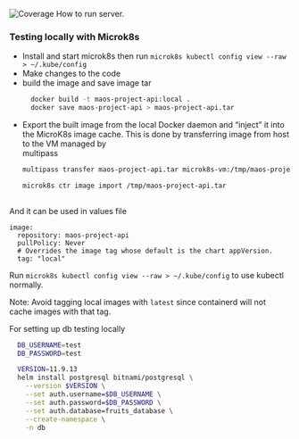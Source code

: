 
![Coverage](https://img.shields.io/badge/Coverage-35.2%25-yellow)
How to run server.

### Testing locally with Microk8s
- Install and start microk8s then run `microk8s kubectl config view --raw > ~/.kube/config`
- Make changes to the code
- build the image and save image tar 
  ```sh 
    docker build -t maos-project-api:local .
    docker save maos-project-api > maos-project-api.tar
  ```
- Export the built image from the local Docker daemon and “inject” it into the MicroK8s image cache. This is done by transferring image from host to the VM managed by  
  multipass 
    ```sh
    multipass transfer maos-project-api.tar microk8s-vm:/tmp/maos-project-api.tar

    microk8s ctr image import /tmp/maos-project-api.tar
       
    ```
And it can be used in values file
```
image:
  repository: maos-project-api
  pullPolicy: Never
  # Overrides the image tag whose default is the chart appVersion.
  tag: "local"
```

Run `microk8s kubectl config view --raw > ~/.kube/config` to use kubectl normally.  

Note: Avoid tagging local images with `latest` since containerd will not cache images with that tag.

For setting up db testing locally
```sh
  DB_USERNAME=test
  DB_PASSWORD=test

  VERSION=11.9.13
  helm install postgresql bitnami/postgresql \
    --version $VERSION \
    --set auth.username=$DB_USERNAME \
    --set auth.password=$DB_PASSWORD \
    --set auth.database=fruits_database \
    --create-namespace \
    -n db
```
